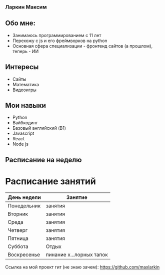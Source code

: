 ### Ларкин Максим
## Обо мне:
- Занимаюсь программированием с 11 лет
- Перехожу с js и его фреймворков на python
- Основная сфера специализации - фронтенд сайтов (а прошлом), теперь - ИИ
## Интересы
- Сайты
- Математика
- Видеоигры
## Мои навыки
- Python
- Вайбкодинг
- Базовый английский (B1)
- Javascript
- React
- Node js
## Расписание на неделю
# Расписание занятий

| День недели | Занятие |
| --- | --- |
| Понедельник | занятия |
| Вторник | занятия |
| Среда | занятия |
| Четверг | занятия |
| Пятница | занятия |
| Суббота | Отдых |
| Воскресенье | пинание х...лорных тапок |

Ссылка на мой проект гит (не знаю зачем): https://github.com/maxlarkin
